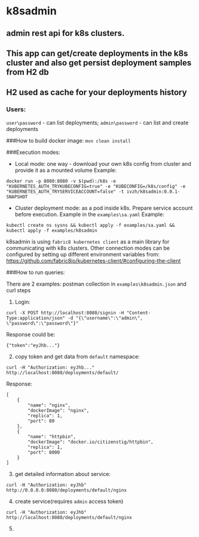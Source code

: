 # k8sadmin

## admin rest api for k8s clusters.
## This app can get/create deployments in the k8s cluster and also get persist deployment samples from H2 db
## H2 used as cache for your deployments history

### Users:
`user\password` - can list deployments;
`admin\password` - can list and create deployments

###How to build docker image: 
`mvn clean install`

###Execution modes:
- Local mode: one way - download your own k8s config from cluster and provide it as a mounted volume
Example:
```
docker run -p 8080:8080 -v $(pwd):/k8s -e "KUBERNETES_AUTH_TRYKUBECONFIG=true" -e "KUBECONFIG=/k8s/config" -e "KUBERNETES_AUTH_TRYSERVICEACCOUNT=false" -t ivzh/k8sadmin:0.0.1-SNAPSHOT
```

- Cluster deployment mode: as a pod inside k8s. Prepare service account before execution. Example in the `examples\sa.yaml`
Example:
```
kubectl create ns sysns && kubectl apply -f examples/sa.yaml && kubectl apply -f examples/k8sadmin
```

k8sadmin is using `fabric8 kubernetes client` as a main library for communicating with k8s clusters. 
Other connection modes can be configured by setting up different environment variables from: https://github.com/fabric8io/kubernetes-client/#configuring-the-client

###How to run queries:

There are 2 examples: postman collection in `examples\k8sadmin.json` and curl steps

1) Login:
``` 
curl -X POST http://localhost:8080/signin -H "Content-Type:application/json" -d "{\"username\":\"admin\", \"password\":\"password\"}"
```

Response could be: 
```
{"token":"eyJhb..."}
```

2) copy token and get data from `default` namespace:
```
curl -H "Authorization: eyJhb..."  http://localhost:8080/deployments/default/
```

Response:
```
[
    {
        "name": "nginx",
        "dockerImage": "nginx",
        "replica": 1,
        "port": 80
    },
    {
        "name": "httpbin",
        "dockerImage": "docker.io/citizenstig/httpbin",
        "replica": 1,
        "port": 8000
    }
]
```

3) get detailed information about service:
```
curl -H "Authorization: eyJhb"  http://0.0.0.0:8080/deployments/default/nginx
```

4) create service(requires `admin` access token)
```
curl -H "Authorization: eyJhb"  http://localhost:8080/deployments/default/nginx
```

5) 